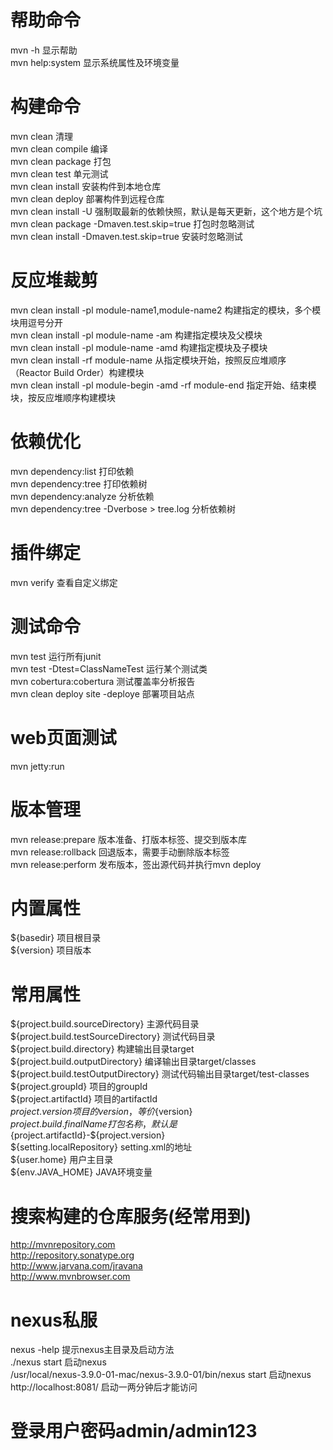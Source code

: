 # 帮助命令
mvn -h 显示帮助 <br>
mvn help:system 显示系统属性及环境变量 <br>
# 构建命令
mvn clean 清理 <br>
mvn clean compile 编译 <br>
mvn clean package 打包 <br>
mvn clean test 单元测试 <br>
mvn clean install 安装构件到本地仓库 <br>
mvn clean deploy  部署构件到远程仓库 <br>
mvn clean install -U 强制取最新的依赖快照，默认是每天更新，这个地方是个坑 <br>
mvn clean package -Dmaven.test.skip=true 打包时忽略测试 <br>
mvn clean install -Dmaven.test.skip=true 安装时忽略测试 <br>
# 反应堆裁剪
mvn clean install -pl module-name1,module-name2 构建指定的模块，多个模块用逗号分开 <br>
mvn clean install -pl module-name -am 构建指定模块及父模块 <br>
mvn clean install -pl module-name -amd 构建指定模块及子模块 <br>
mvn clean install -rf module-name 从指定模块开始，按照反应堆顺序（Reactor Build Order）构建模块 <br>
mvn clean install -pl module-begin -amd -rf module-end 指定开始、结束模块，按反应堆顺序构建模块 <br>
# 依赖优化
mvn dependency:list 打印依赖 <br>
mvn dependency:tree 打印依赖树 <br>
mvn dependency:analyze 分析依赖 <br>
mvn dependency:tree -Dverbose > tree.log 分析依赖树 <br>
# 插件绑定
mvn verify 查看自定义绑定 <br>
# 测试命令
mvn test 运行所有junit <br>
mvn test -Dtest=ClassNameTest 运行某个测试类 <br>
mvn cobertura:cobertura 测试覆盖率分析报告 <br>
mvn clean deploy site -deploye 部署项目站点 <br>
# web页面测试
mvn jetty:run <br>
# 版本管理
mvn release:prepare 版本准备、打版本标签、提交到版本库 <br>
mvn release:rollback 回退版本，需要手动删除版本标签 <br>
mvn release:perform 发布版本，签出源代码并执行mvn deploy <br>
# 内置属性
${basedir} 项目根目录 <br>
${version} 项目版本 <br>
# 常用属性
${project.build.sourceDirectory} 主源代码目录 <br>
${project.build.testSourceDirectory} 测试代码目录 <br>
${project.build.directory} 构建输出目录target <br>
${project.build.outputDirectory} 编译输出目录target/classes <br>
${project.build.testOutputDirectory} 测试代码输出目录target/test-classes <br>
${project.groupId} 项目的groupId <br>
${project.artifactId} 项目的artifactId <br>
${project.version} 项目的version，等价${version} <br>
${project.build.finalName} 打包名称，默认是${project.artifactId}-${project.version} <br>
${setting.localRepository} setting.xml的地址 <br>
${user.home} 用户主目录 <br>
${env.JAVA_HOME} JAVA环境变量 <br>
# 搜索构建的仓库服务(经常用到)
http://mvnrepository.com <br>
http://repository.sonatype.org <br>
http://www.jarvana.com/jravana <br>
http://www.mvnbrowser.com <br>
# nexus私服
nexus -help 提示nexus主目录及启动方法 <br>
./nexus start 启动nexus <br>
/usr/local/nexus-3.9.0-01-mac/nexus-3.9.0-01/bin/nexus start 启动nexus <br>
http://localhost:8081/  启动一两分钟后才能访问 <br>
# 登录用户密码admin/admin123

